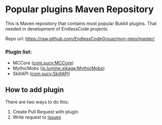 # Popular plugins Maven Repository
This is Maven repository that contains most popular Bukkit plugins. That needed in development of EndlessCode projects.

Repo url: https://raw.github.com/EndlessCodeGroup/mvn-repo/master/

### Plugin list:
- MCCore ([com.sucy:MCCore](https://github.com/EndlessCodeGroup/mvn-repo/tree/master/com/sucy/MCCore))
- MythicMobs ([io.lumine.xikage:MythicMobs](https://github.com/EndlessCodeGroup/mvn-repo/tree/master/io/lumine/xikage/MythicMobs))
- SkillAPI ([com.sucy:SkillAPI](https://github.com/EndlessCodeGroup/mvn-repo/tree/master/com/sucy/SkillAPI))

## How to add plugin
There are two ways to do this:
  1. Create Pull Request with plugin
  2. Write request to [issues](https://github.com/EndlessCodeGroup/mvn-repo/issues)
